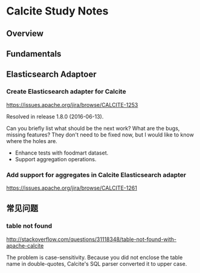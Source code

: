 # Calcite Study Notes

## Overview


## Fundamentals

## Elasticsearch Adaptoer

### Create Elasticsearch adapter for Calcite
https://issues.apache.org/jira/browse/CALCITE-1253

Resolved in release 1.8.0 (2016-06-13).

Can you briefly list what should be the next work? What are the bugs, missing features? They don't need to be fixed now, but I would like to know where the holes are.
* Enhance tests with foodmart dataset.
* Support aggregation operations. 

### Add support for aggregates in Calcite Elasticsearch adapter
https://issues.apache.org/jira/browse/CALCITE-1261


## 常见问题
### table not found
http://stackoverflow.com/questions/31118348/table-not-found-with-apache-calcite

The problem is case-sensitivity. Because you did not enclose the table name in double-quotes, Calcite's SQL parser converted it to upper case.